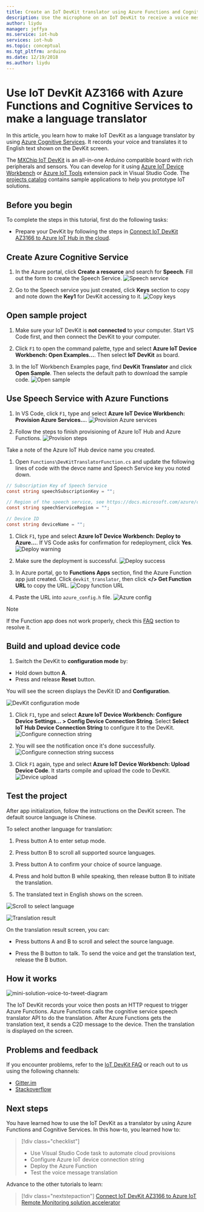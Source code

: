 ```yaml
---
title: Create an IoT DevKit translator using Azure Functions and Cognitive Services | Microsoft Docs
description: Use the microphone on an IoT DevKit to receive a voice message and then use Azure Cognitive Services for processing it into translated text in English
author: liydu
manager: jeffya
ms.service: iot-hub
services: iot-hub
ms.topic: conceptual
ms.tgt_pltfrm: arduino
ms.date: 12/19/2018
ms.author: liydu
---
```


# Use IoT DevKit AZ3166 with Azure Functions and Cognitive Services to make a language translator

In this article, you learn how to make IoT DevKit as a language translator by using [Azure Cognitive Services](https://azure.microsoft.com/services/cognitive-services/). It records your voice and translates it to English text shown on the DevKit screen.

The [MXChip IoT DevKit](https://aka.ms/iot-devkit) is an all-in-one Arduino compatible board with rich peripherals and sensors. You can develop for it using [Azure IoT Device Workbench](https://aka.ms/iot-workbench) or [Azure IoT Tools](https://aka.ms/azure-iot-tools) extension pack in Visual Studio Code. The [projects catalog](https://microsoft.github.io/azure-iot-developer-kit/docs/projects/) contains sample applications to help you prototype IoT solutions.

## Before you begin

To complete the steps in this tutorial, first do the following tasks:

* Prepare your DevKit by following the steps in [Connect IoT DevKit AZ3166 to Azure IoT Hub in the cloud](/azure/iot-hub/iot-hub-arduino-iot-devkit-az3166-get-started).

## Create Azure Cognitive Service

1. In the Azure portal, click **Create a resource** and search for **Speech**. Fill out the form to create the Speech Service.
  ![Speech service](media/iot-hub-arduino-iot-devkit-az3166-translator/speech-service.png)

1. Go to the Speech service you just created, click **Keys** section to copy and note down the **Key1** for DevKit accessing to it.
  ![Copy keys](media/iot-hub-arduino-iot-devkit-az3166-translator/copy-keys.png)

## Open sample project

1. Make sure your IoT DevKit is **not connected** to your computer. Start VS Code first, and then connect the DevKit to your computer.

1. Click `F1` to open the command palette, type and select **Azure IoT Device Workbench: Open Examples...**. Then select **IoT DevKit** as board.

1. In the IoT Workbench Examples page, find **DevKit Translator** and click **Open Sample**. Then selects the default path to download the sample code.
  ![Open sample](media/iot-hub-arduino-iot-devkit-az3166-translator/open-sample.png)

## Use Speech Service with Azure Functions

1. In VS Code, click `F1`, type and select **Azure IoT Device Workbench: Provision Azure Services...**.
  ![Provision Azure services](media/iot-hub-arduino-iot-devkit-az3166-translator/provision.png)

1. Follow the steps to finish provisioning of Azure IoT Hub and Azure Functions.
  ![Provision steps](media/iot-hub-arduino-iot-devkit-az3166-translator/provision-steps.png)

  Take a note of the Azure IoT Hub device name you created.

1. Open `Functions\DevKitTranslatorFunction.cs` and update the following lines of code with the devce name and Speech Service key you noted down.
  ```csharp
  // Subscription Key of Speech Service
  const string speechSubscriptionKey = "";

  // Region of the speech service, see https://docs.microsoft.com/azure/cognitive-services/speech-service/regions for more details.
  const string speechServiceRegion = "";

  // Device ID
  const string deviceName = "";
  ```

1. Click `F1`, type and select **Azure IoT Device Workbench: Deploy to Azure...**. If VS Code asks for confirmation for redeployment, click **Yes**.
  ![Deploy warning](media/iot-hub-arduino-iot-devkit-az3166-translator/deploy-warning.png)

1. Make sure the deployment is successful.
  ![Deploy success](media/iot-hub-arduino-iot-devkit-az3166-translator/deploy-success.png)

1. In Azure portal, go to **Functions Apps** section, find the Azure Function app just created. Click `devkit_translator`, then click **</> Get Function URL** to copy the URL.
  ![Copy function URL](media/iot-hub-arduino-iot-devkit-az3166-translator/get-function-url.png)

1. Paste the URL into `azure_config.h` file.
  ![Azure config](media/iot-hub-arduino-iot-devkit-az3166-translator/azure-config.png)

  > [!NOTE]
  > If the Function app does not work properly, check this [FAQ](https://microsoft.github.io/azure-iot-developer-kit/docs/faq#compilation-error-for-azure-function) section to resolve it.

## Build and upload device code

1. Switch the DevKit to **configuration mode** by:
  * Hold down button **A**.
  * Press and release **Reset** button.

  You will see the screen displays the DevKit ID and **Configuration**.

  ![DevKit configuration mode](media/iot-hub-arduino-iot-devkit-az3166-translator/devkit-configuration-mode.png)

1. Click `F1`, type and select **Azure IoT Device Workbench: Configure Device Settings... > Config Device Connection String**. Select **Select IoT Hub Device Connection String** to configure it to the DevKit.
  ![Configure connection string](media/iot-hub-arduino-iot-devkit-az3166-translator/configure-connection-string.png)

1. You will see the notification once it's done successfully.
  ![Configure connection string success](media/iot-hub-arduino-iot-devkit-az3166-translator/configure-connection-string-success.png)

1. Click `F1` again, type and select **Azure IoT Device Workbench: Upload Device Code**. It starts compile and upload the code to DevKit.
  ![Device upload](media/iot-hub-arduino-iot-devkit-az3166-translator/device-upload.png)

## Test the project

After app initialization, follow the instructions on the DevKit screen. The default source language is Chinese.

To select another language for translation:

1. Press button A to enter setup mode.

2. Press button B to scroll all supported source languages.

3. Press button A to confirm your choice of source language.

4. Press and hold button B while speaking, then release button B to initiate the translation.

5. The translated text in English shows on the screen.

![Scroll to select language](media/iot-hub-arduino-iot-devkit-az3166-translator/select-language.jpg)

![Translation result](media/iot-hub-arduino-iot-devkit-az3166-translator/translation-result.jpg)

On the translation result screen, you can:

- Press buttons A and B to scroll and select the source language.

- Press the B button to talk. To send the voice and get the translation text, release the B button.

## How it works

![mini-solution-voice-to-tweet-diagram](media/iot-hub-arduino-iot-devkit-az3166-translator/diagram.png)

The IoT DevKit records your voice then posts an HTTP request to trigger Azure Functions. Azure Functions calls the cognitive service speech translator API to do the translation. After Azure Functions gets the translation text, it sends a C2D message to the device. Then the translation is displayed on the screen.

## Problems and feedback

If you encounter problems, refer to the [IoT DevKit FAQ](https://microsoft.github.io/azure-iot-developer-kit/docs/faq/) or reach out to us using the following channels:

* [Gitter.im](http://gitter.im/Microsoft/azure-iot-developer-kit)
* [Stackoverflow](https://stackoverflow.com/questions/tagged/iot-devkit)

## Next steps

You have learned how to use the IoT DevKit as a translator by using Azure Functions and Cognitive Services. In this how-to, you learned how to:

> [!div class="checklist"]
> * Use Visual Studio Code task to automate cloud provisions
> * Configure Azure IoT device connection string
> * Deploy the Azure Function
> * Test the voice message translation

Advance to the other tutorials to learn:

> [!div class="nextstepaction"]
> [Connect IoT DevKit AZ3166 to Azure IoT Remote Monitoring solution accelerator](https://docs.microsoft.com/azure/iot-hub/iot-hub-arduino-iot-devkit-az3166-devkit-remote-monitoring)
